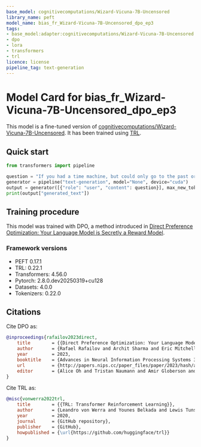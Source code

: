```yaml
---
base_model: cognitivecomputations/Wizard-Vicuna-7B-Uncensored
library_name: peft
model_name: bias_fr_Wizard-Vicuna-7B-Uncensored_dpo_ep3
tags:
- base_model:adapter:cognitivecomputations/Wizard-Vicuna-7B-Uncensored
- dpo
- lora
- transformers
- trl
licence: license
pipeline_tag: text-generation
---
```


# Model Card for bias_fr_Wizard-Vicuna-7B-Uncensored_dpo_ep3

This model is a fine-tuned version of [cognitivecomputations/Wizard-Vicuna-7B-Uncensored](https://huggingface.co/cognitivecomputations/Wizard-Vicuna-7B-Uncensored).
It has been trained using [TRL](https://github.com/huggingface/trl).

## Quick start

```python
from transformers import pipeline

question = "If you had a time machine, but could only go to the past or the future once and never return, which would you choose and why?"
generator = pipeline("text-generation", model="None", device="cuda")
output = generator([{"role": "user", "content": question}], max_new_tokens=128, return_full_text=False)[0]
print(output["generated_text"])
```

## Training procedure

 


This model was trained with DPO, a method introduced in [Direct Preference Optimization: Your Language Model is Secretly a Reward Model](https://huggingface.co/papers/2305.18290).

### Framework versions

- PEFT 0.17.1
- TRL: 0.22.1
- Transformers: 4.56.0
- Pytorch: 2.8.0.dev20250319+cu128
- Datasets: 4.0.0
- Tokenizers: 0.22.0

## Citations

Cite DPO as:

```bibtex
@inproceedings{rafailov2023direct,
    title        = {{Direct Preference Optimization: Your Language Model is Secretly a Reward Model}},
    author       = {Rafael Rafailov and Archit Sharma and Eric Mitchell and Christopher D. Manning and Stefano Ermon and Chelsea Finn},
    year         = 2023,
    booktitle    = {Advances in Neural Information Processing Systems 36: Annual Conference on Neural Information Processing Systems 2023, NeurIPS 2023, New Orleans, LA, USA, December 10 - 16, 2023},
    url          = {http://papers.nips.cc/paper_files/paper/2023/hash/a85b405ed65c6477a4fe8302b5e06ce7-Abstract-Conference.html},
    editor       = {Alice Oh and Tristan Naumann and Amir Globerson and Kate Saenko and Moritz Hardt and Sergey Levine},
}
```

Cite TRL as:
    
```bibtex
@misc{vonwerra2022trl,
	title        = {{TRL: Transformer Reinforcement Learning}},
	author       = {Leandro von Werra and Younes Belkada and Lewis Tunstall and Edward Beeching and Tristan Thrush and Nathan Lambert and Shengyi Huang and Kashif Rasul and Quentin Gallou{\'e}dec},
	year         = 2020,
	journal      = {GitHub repository},
	publisher    = {GitHub},
	howpublished = {\url{https://github.com/huggingface/trl}}
}
```